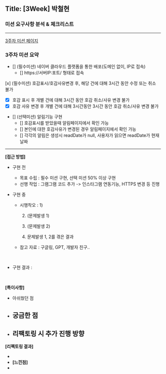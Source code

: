 ## Title: [3Week] 박철현

### 미션 요구사항 분석 & 체크리스트

---
[3주차 미션 페이지](https://wiken.io/ken/12201#3주차)

### 3주차 미션 요약
- [] (필수미션) 네이버 클라우드 플랫폼을 통한 배포(도메인 없이, IP로 접속) 
  - [] https://서버IP:포트/ 형태로 접속

[x] (필수미션) 호감표시/호감사유변경 후, 해당 건에 대해 3시간 동안 수정 또는 취소 불가
- [x] 호감 표시 후 개별 건에 대해 3시간 동안 호감 취소/사유 변경 불가
- [x] 호감 사유 변경 후 개별 건에 대해 3시간동안 3시간 동안 호감 취소/사유 변경 불가

- [] (선택미션) 알림기능 구현
  - [] 호감표시를 받았을때 알림페이지에서 확인 가능
  - [] 본인에 대한 호감사유가 변경된 경우 알림페이지에서 확인 가능
  - [] 각각의 알림은 생성시 readDate가 null, 사용자가 읽으면 readDate가 현재날짜
---

**[접근 방법]**
<br>
- 구현 전
  - 목표 수립 : 필수 미션 구현, 선택 미션 50% 이상 구현
  - 선행 작업 : 그램그램 코드 추가
    -> 인스타그램 연동기능, HTTPS 변경 등 진행
    <br>
- 구현 중
  - 시행착오 :
    1) 

    2) (문제발생 1) 
    3) (문제발생 2) 

    4) 문제발생 1, 2를 겪은 결과
    
  - 참고 자료 : 구글링, GPT, 개발자 친구..

    <br>
- 구현 결과 : 
    <br>

    <br>
**[특이사항]**

- 아쉬웠던 점
  
- 궁금한 점
  - 

- 리팩토링 시 추가 진행 방향
  - 
**[리펙토링 결과]**

- 
- 
  **[느낀점]**
- 